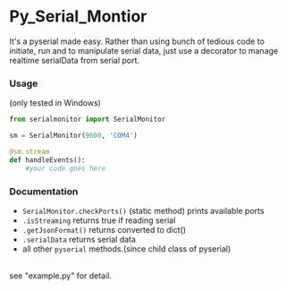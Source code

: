 # Py_Serial_Montior
It's a pyserial made easy. Rather than using bunch of tedious code to initiate, run and to manipulate serial data, just use a decorator to manage realtime serialData from serial port.<br/>

### Usage
(only tested in Windows)
```python
from serialmonitor import SerialMonitor

sm = SerialMonitor(9600, 'COM4')

@sm.stream
def handleEvents():
    #your code goes here
```
### Documentation
- `SerialMonitor.checkPorts()` (static method) prints available ports
- `.isStreaming` returns true if reading serial
- `.getJsonFormat()` returns converted to dict()
- `.serialData` returns serial data
- all other `pyserial` methods.(since child class of pyserial)
<br>
see "example.py" for detail.

